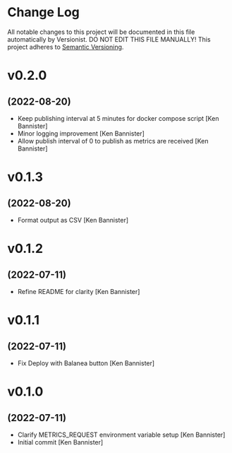 # Change Log

All notable changes to this project will be documented in this file
automatically by Versionist. DO NOT EDIT THIS FILE MANUALLY!
This project adheres to [Semantic Versioning](http://semver.org/).

# v0.2.0
## (2022-08-20)

* Keep publishing interval at 5 minutes for docker compose script [Ken Bannister]
* Minor logging improvement [Ken Bannister]
* Allow publish interval of 0 to publish as metrics are received [Ken Bannister]

# v0.1.3
## (2022-08-20)

* Format output as CSV [Ken Bannister]

# v0.1.2
## (2022-07-11)

* Refine README for clarity [Ken Bannister]

# v0.1.1
## (2022-07-11)

* Fix Deploy with Balanea button [Ken Bannister]

# v0.1.0
## (2022-07-11)

* Clarify METRICS_REQUEST environment variable setup [Ken Bannister]
* Initial commit [Ken Bannister]
